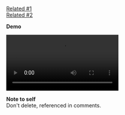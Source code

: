 [Related #1](https://github.com/cashapp/molecule/issues/465#issuecomment-2185513719)  
[Related #2](https://github.com/cashapp/molecule/releases/tag/2.1.0)  

**Demo**

![demo.mp4](docs/demo.mp4)

**Note to self**  
Don't delete, referenced in comments.
